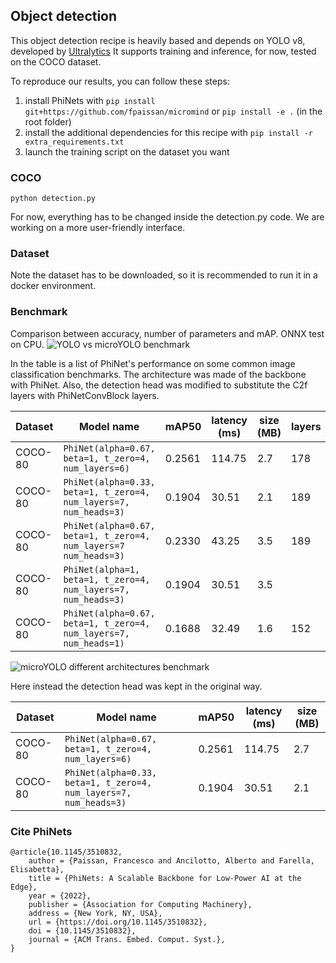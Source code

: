 ## Object detection

This object detection recipe is heavily based and depends on YOLO v8, developed by [Ultralytics](https://github.com/ultralytics/ultralytics)
It supports training and inference, for now, tested on the COCO dataset.

To reproduce our results, you can follow these steps:

1. install PhiNets with `pip install git+https://github.com/fpaissan/micromind` or `pip install -e .` (in the root folder)
2. install the additional dependencies for this recipe with `pip install -r extra_requirements.txt`
3. launch the training script on the dataset you want

### COCO

```
python detection.py
```

For now, everything has to be changed inside the detection.py code. We are working on a more user-friendly interface.

### Dataset

Note the dataset has to be downloaded, so it is recommended to run it in a docker environment.

### Benchmark

Comparison between accuracy, number of parameters and mAP. ONNX test on CPU.
![YOLO vs microYOLO benchmark](./benchmarks/plots/yolov8.png)

In the table is a list of PhiNet's performance on some common image classification benchmarks.
The architecture was made of the backbone with PhiNet. Also, the detection head was modified to substitute the C2f layers with PhiNetConvBlock layers.

| Dataset | Model name                                                        | mAP50  | latency (ms) | size (MB) | layers | parameters | GFLOPS |
| ------- | ----------------------------------------------------------------- | ------ | ------------ | --------- | ------ | ---------- | ------ |
| COCO-80 | `PhiNet(alpha=0.67, beta=1, t_zero=4, num_layers=6)`              | 0.2561 | 114.75       | 2.7       | 178    | 573787     | 10.3   |
| COCO-80 | `PhiNet(alpha=0.33, beta=1, t_zero=4, num_layers=7, num_heads=3)` | 0.1904 | 30.51        | 2.1       | 189    | 528467     | 2.6    |
| COCO-80 | `PhiNet(alpha=0.67, beta=1, t_zero=4, num_layers=7 num_heads=3)`  | 0.2330 | 43.25        | 3.5       | 189    | 891099     | 4.2    |
| COCO-80 | `PhiNet(alpha=1, beta=1, t_zero=4, num_layers=7, num_heads=3)`    | 0.1904 | 30.51        | 3.5       |        |            |        |
| COCO-80 | `PhiNet(alpha=0.67, beta=1, t_zero=4, num_layers=7, num_heads=1)` | 0.1688 | 32.49        | 1.6       | 152    | 403803     | 2.0    |

![microYOLO different architectures benchmark](./benchmarks/plots/yolov8.png)

Here instead the detection head was kept in the original way.

| Dataset | Model name                                                        | mAP50  | latency (ms) | size (MB) |
| ------- | ----------------------------------------------------------------- | ------ | ------------ | --------- |
| COCO-80 | `PhiNet(alpha=0.67, beta=1, t_zero=4, num_layers=6)`              | 0.2561 | 114.75       | 2.7       |
| COCO-80 | `PhiNet(alpha=0.33, beta=1, t_zero=4, num_layers=7, num_heads=3)` | 0.1904 | 30.51        | 2.1       |


### Cite PhiNets
```
@article{10.1145/3510832,
	author = {Paissan, Francesco and Ancilotto, Alberto and Farella, Elisabetta},
	title = {PhiNets: A Scalable Backbone for Low-Power AI at the Edge},
	year = {2022},
	publisher = {Association for Computing Machinery},
	address = {New York, NY, USA},
	url = {https://doi.org/10.1145/3510832},
	doi = {10.1145/3510832},
	journal = {ACM Trans. Embed. Comput. Syst.},
}
```
